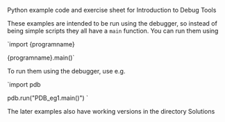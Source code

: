 Python example code and exercise sheet for Introduction to Debug Tools

These examples are intended to be run using the debugger, 
so instead of being simple scripts they all have a `main` function.
You can run them using

`import {programname}

  {programname}.main()`

To run them using the debugger, use e.g.

`import pdb

pdb.run("PDB_eg1.main()")
`

The later examples also have working versions in the directory Solutions

<!---Finally, there is a piece of "real" code in the RealExample directory. This also has bugs. Try and diagnose them.-->


